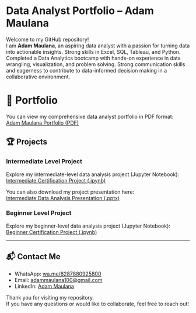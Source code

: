 # Data Analyst Portfolio – Adam Maulana

Welcome to my GitHub repository!  
I am **Adam Maulana**, an aspiring data analyst with a passion for turning data into actionable insights. 
Strong skills in Excel, SQL, Tableau, and Python. 
Completed a Data Analytics bootcamp with hands-on experience in data wrangling, visualization, and problem solving. 
Strong communication skills and eagerness to contribute to data-informed decision making in a collaborative environment.

# 📄 Portfolio

You can view my comprehensive data analyst portfolio in PDF format:  
[Adam Maulana Portfolio (PDF)](https://drive.google.com/file/d/1W7XB_iPfUaPct5fWp4MKB2-lK4MT7BpC/view?usp=sharing)

## 🏆 Projects

### Intermediate Level Project

Explore my intermediate-level data analysis project (Jupyter Notebook):  
[Intermediate Certification Project (.ipynb)](https://github.com/damsunshine/Data-Analyst/files/AdamIntermediateCertification.ipynb)

You can also download my project presentation here:  
[Intermediate Data Analysis Presentation (.pptx)](https://docs.google.com/presentation/d/1THRtLO5qdaf3PaZOfqidI1eWS6kzcULA/edit?usp=drive_link&ouid=104234627666323720409&rtpof=true&sd=true)

### Beginner Level Project

Explore my beginner-level data analysis project (Jupyter Notebook):  
[Beginner Certification Project (.ipynb)](https://github.com/damsunshine/Data-Analyst/blob/main/Sertifikasi%20Beginner%20Adam.ipynb)

---

## 📬 Contact Me

- WhatsApp: [wa.me/6287880925800](https://wa.me/6287880925800)
- Email: [adammaulana100@gmail.com](mailto:adammaulana100@gmail.com)
- LinkedIn: [Adam Maulana](https://www.linkedin.com/in/adammaulana100/)

Thank you for visiting my repository.  
If you have any questions or would like to collaborate, feel free to reach out!
